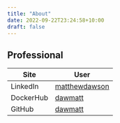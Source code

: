 ```yaml
---
title: "About"
date: 2022-09-22T23:24:58+10:00
draft: false
---
```


## Professional

| Site | User |
| --- | --- |
| LinkedIn | [matthewdawson](https://www.linkedin.com/in/matthewdawson/) |
| DockerHub | [dawmatt](https://hub.docker.com/u/dawmatt) |
| GitHub | [dawmatt](https://github.com/DawMatt) |
